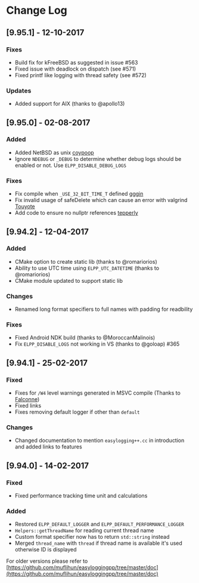 # Change Log

## [9.95.1] - 12-10-2017
### Fixes
 - Build fix for kFreeBSD as suggested in issue #563
 - Fixed issue with deadlock on dispatch (see #571)
 - Fixed printf like logging with thread safety (see #572)

### Updates
 - Added support for AIX (thanks to @apollo13)

## [9.95.0] - 02-08-2017
### Added
 - Added NetBSD as unix [coypoop](https://github.com/muflihun/easyloggingpp/pull/548/commits)
 - Ignore `NDEBUG` or `_DEBUG` to determine whether debug logs should be enabled or not. Use `ELPP_DISABLE_DEBUG_LOGS`

### Fixes
 - Fix compile when `_USE_32_BIT_TIME_T` defined [gggin](https://github.com/muflihun/easyloggingpp/pull/542/files)
 - Fix invalid usage of safeDelete which can cause an error with valgrind [Touyote](https://github.com/muflihun/easyloggingpp/pull/544/files)
 - Add code to ensure no nullptr references [tepperly](https://github.com/muflihun/easyloggingpp/pull/512/files)

## [9.94.2] - 12-04-2017
### Added
 - CMake option to create static lib (thanks to @romariorios)
 - Ability to use UTC time using `ELPP_UTC_DATETIME` (thanks to @romariorios)
 - CMake module updated to support static lib

### Changes
 - Renamed long format specifiers to full names with padding for readbility

### Fixes
 - Fixed Android NDK build (thanks to @MoroccanMalinois)
 - Fix `ELPP_DISABLE_LOGS` not working in VS (thanks to @goloap) #365

## [9.94.1] - 25-02-2017
### Fixed
 - Fixes for `/W4` level warnings generated in MSVC compile (Thanks to [Falconne](https://github.com/Falconne))
 - Fixed links
 - Fixes removing default logger if other than `default`

### Changes
 - Changed documentation to mention `easylogging++.cc` in introduction and added links to features

## [9.94.0] - 14-02-2017
### Fixed
 - Fixed performance tracking time unit and calculations

### Added
 - Restored `ELPP_DEFAULT_LOGGER` and `ELPP_DEFAULT_PERFORMANCE_LOGGER`
 - `Helpers::getThreadName` for reading current thread name
 - Custom format specifier now has to return `std::string` instead
 - Merged `thread_name` with `thread` if thread name is available it's used otherwise ID is displayed

For older versions please refer to [https://github.com/muflihun/easyloggingpp/tree/master/doc](https://github.com/muflihun/easyloggingpp/tree/master/doc)
